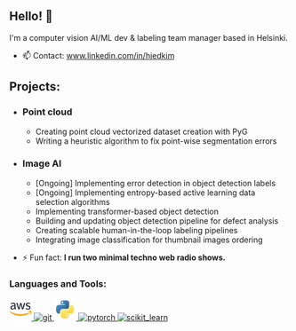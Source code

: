 ## Hello! 👋

I'm a computer vision AI/ML dev & labeling team manager based in Helsinki.

- 📫 Contact: www.linkedin.com/in/hjedkim

## **Projects:**
  - ### **Point cloud**
    -  Creating point cloud vectorized dataset creation with PyG
    -  Writing a heuristic algorithm to fix point-wise segmentation errors
  - ### **Image AI**
    - [Ongoing] Implementing error detection in object detection labels
    - [Ongoing] Implementing entropy-based active learning data selection algorithms
    - Implementing transformer-based object detection
    - Building and updating object detection pipeline for defect analysis
    - Creating scalable human-in-the-loop labeling pipelines
    - Integrating image classification for thumbnail images ordering

- ⚡ Fun fact: **I run two minimal techno web radio shows.**


<h3 align="left">Languages and Tools:</h3>
<p align="left"> <a href="https://aws.amazon.com" target="_blank"> <img src="https://raw.githubusercontent.com/devicons/devicon/master/icons/amazonwebservices/amazonwebservices-original-wordmark.svg" alt="aws" width="40" height="40"/> </a> <a href="https://git-scm.com/" target="_blank"> <img src="https://www.vectorlogo.zone/logos/git-scm/git-scm-icon.svg" alt="git" width="40" height="40"/> </a> <a href="https://www.python.org" target="_blank"> <img src="https://raw.githubusercontent.com/devicons/devicon/master/icons/python/python-original.svg" alt="python" width="40" height="40"/> </a> <a href="https://pytorch.org/" target="_blank"> <img src="https://www.vectorlogo.zone/logos/pytorch/pytorch-icon.svg" alt="pytorch" width="40" height="40"/> </a> <a href="https://scikit-learn.org/" target="_blank"> <img src="https://upload.wikimedia.org/wikipedia/commons/0/05/Scikit_learn_logo_small.svg" alt="scikit_learn" width="40" height="40"/> </a> </p>


